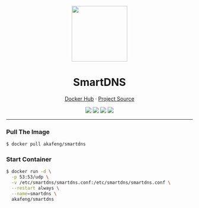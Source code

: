 <p align="center">
    <img src="https://raw.githubusercontent.com/pymumu/smartdns/master/doc/smartdns.png" width="150" />
</p>

<h1 align="center">SmartDNS</h1>

<p align="center">
    <a href="https://hub.docker.com/r/akafeng/smartdns">Docker Hub</a> ·
    <a href="https://github.com/pymumu/smartdns">Project Source</a>
</p>

<p align="center">
    <img src="https://img.shields.io/docker/v/akafeng/smartdns?sort=semver&style=flat-square" />
    <img src="https://img.shields.io/docker/pulls/akafeng/smartdns?style=flat-square" />
    <img src="https://img.shields.io/microbadger/layers/akafeng/smartdns?style=flat-square" />
    <img src="https://img.shields.io/docker/image-size/akafeng/smartdns??sort=semver&style=flat-square" />
</p>

---

### Pull The Image

```bash
$ docker pull akafeng/smartdns
```

### Start Container

```bash
$ docker run -d \
  -p 53:53/udp \
  -v /etc/smartdns/smartdns.conf:/etc/smartdns/smartdns.conf \
  --restart always \
  --name=smartdns \
  akafeng/smartdns
```
